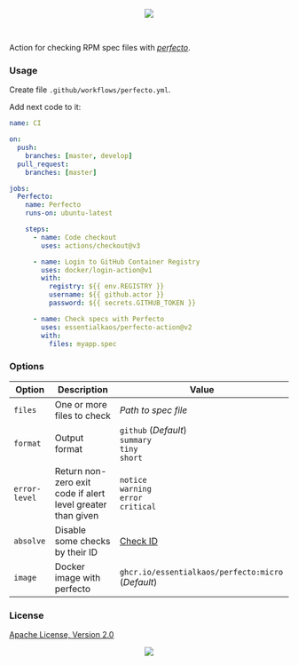 <p align="center"><a href="#readme"><img src="https://gh.kaos.st/perfecto-action.svg"/></a></p>

<br/>

Action for checking RPM spec files with [_perfecto_](https://kaos.sh/perfecto).

### Usage

Create file `.github/workflows/perfecto.yml`.

Add next code to it:

```yml
name: CI

on:
  push:
    branches: [master, develop]
  pull_request:
    branches: [master]

jobs:
  Perfecto:
    name: Perfecto
    runs-on: ubuntu-latest

    steps:
      - name: Code checkout
        uses: actions/checkout@v3

      - name: Login to GitHub Container Registry
        uses: docker/login-action@v1
        with:
          registry: ${{ env.REGISTRY }}
          username: ${{ github.actor }}
          password: ${{ secrets.GITHUB_TOKEN }}

      - name: Check specs with Perfecto
        uses: essentialkaos/perfecto-action@v2
        with:
          files: myapp.spec

```

### Options

| Option | Description | Value |
|--------|-------------|-------|
| `files` | One or more files to check | _Path to spec file_ |
| `format` | Output format | `github` (_Default_)<br/>`summary`<br/>`tiny`<br/>`short` |
| `error-level` | Return non-zero exit code if alert level greater than given | `notice`<br/>`warning`<br/>`error`<br/>`critical` |
| `absolve` | Disable some checks by their ID | [Check ID](https://kaos.sh/perfecto/w/Home) |
| `image` | Docker image with perfecto | `ghcr.io/essentialkaos/perfecto:micro` (_Default_) |

### License

[Apache License, Version 2.0](https://www.apache.org/licenses/LICENSE-2.0)

<p align="center"><a href="https://essentialkaos.com"><img src="https://gh.kaos.st/ekgh.svg"/></a></p>
